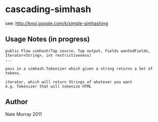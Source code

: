 # cascading-simhash

see: http://knol.google.com/k/simple-simhashing

## Usage Notes (in progress)

    public Flow simhash(Tap source, Tap output, Fields wantedFields,
    Iterator<String>, int restrictiveness)
    ...

    pass in a simhash.Tokenizer which given a string returns a Set of
    tokens. 

    iterator, which will return Strings of whatever you want 
    e.g. Tokenizer that will tokenize HTML



## Author

Nate Murray 2011
